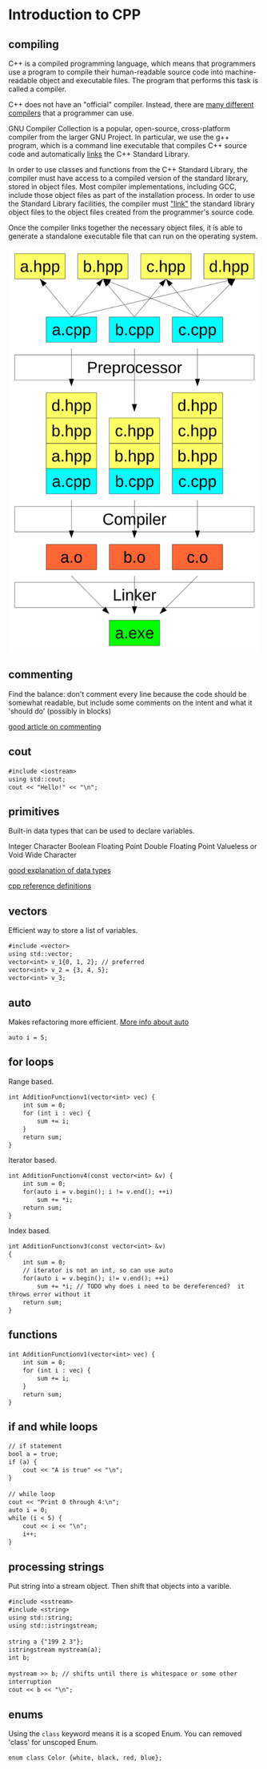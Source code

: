 # Introduction to CPP

## compiling

C++ is a compiled programming language, which means that programmers use a program to compile their human-readable source code into machine-readable object and executable files. The program that performs this task is called a compiler.

C++ does not have an "official" compiler. Instead, there are [many different compilers](https://www.stroustrup.com/compilers.html) that a programmer can use.

GNU Compiler Collection is a popular, open-source, cross-platform compiler from the larger GNU Project. In particular, we use the g++ program, which is a command line executable that compiles C++ source code and automatically [links](https://en.wikipedia.org/wiki/Linker_(computing)) the C++ Standard Library.

In order to use classes and functions from the C++ Standard Library, the compiler must have access to a compiled version of the standard library, stored in object files. Most compiler implementations, including GCC, include those object files as part of the installation process. In order to use the Standard Library facilities, the compiler must ["link"](https://en.wikipedia.org/wiki/Linker_(computing)) the standard library object files to the object files created from the programmer's source code.

Once the compiler links together the necessary object files, it is able to generate a standalone executable file that can run on the operating system.

![](./c-compilation-process.svg)


## commenting

Find the balance: don't comment every line because the code should be somewhat readable, but include some comments on the intent and what it 'should do' (possibly in blocks)

[good article on commenting](https://visualstudiomagazine.com/Kunk0211)

## cout
```
#include <iostream>
using std::cout;
cout << "Hello!" << "\n";
```
## primitives
Built-in data types that can be used to declare variables.

Integer
Character
Boolean
Floating Point
Double Floating Point
Valueless or Void
Wide Character

[good explanation of data types](https://www.geeksforgeeks.org/cpp-data-types/)

[cpp reference definitions](https://en.cppreference.com/w/cpp/language/types)

## vectors
Efficient way to store a list of variables.
```
#include <vector>
using std::vector;
vector<int> v_1{0, 1, 2}; // preferred
vector<int> v_2 = {3, 4, 5};
vector<int> v_3;
```
## auto
Makes refactoring more efficient.  [More info about auto](https://www.geeksforgeeks.org/type-inference-in-c-auto-and-decltype/)

```
auto i = 5;
```
## for loops
Range based.
```
int AdditionFunctionv1(vector<int> vec) {
    int sum = 0;
    for (int i : vec) {
        sum += i;
    }
    return sum;
}
```
Iterator based.
```
int AdditionFunctionv4(const vector<int> &v) {
    int sum = 0;
    for(auto i = v.begin(); i != v.end(); ++i)
        sum += *i;
    return sum;
}
```
Index based.
```
int AdditionFunctionv3(const vector<int> &v)
{
    int sum = 0;
    // iterator is not an int, so can use auto
    for(auto i = v.begin(); i!= v.end(); ++i)
        sum += *i; // TODO why does i need to be dereferenced?  it throws error without it
    return sum;
}
```

## functions
```
int AdditionFunctionv1(vector<int> vec) {
    int sum = 0;
    for (int i : vec) {
        sum += i;
    }
    return sum;
}
```

## if and while loops
```
// if statement
bool a = true;
if (a) {
    cout << "A is true" << "\n";
}

// while loop
cout << "Print 0 through 4:\n";
auto i = 0;
while (i < 5) {
    cout << i << "\n";
    i++;
}
```
## processing strings
Put string into a stream object.  Then shift that objects into a varible.

```
#include <sstream>
#include <string>
using std::string;
using std::istringstream;

string a {"199 2 3"};
istringstream mystream(a);
int b;

mystream >> b; // shifts until there is whitespace or some other interruption
cout << b << "\n";
```
## enums
Using the `class` keyword means it is a scoped Enum.  You can removed 'class' for unscoped Enum.
```
enum class Color {white, black, red, blue};
```
